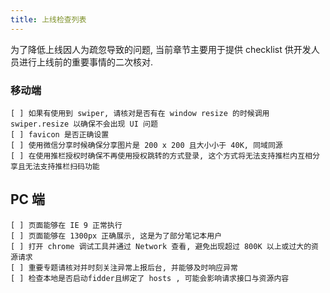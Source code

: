 ```yaml
---
title: 上线检查列表
---
```


为了降低上线因人为疏忽导致的问题, 当前章节主要用于提供 checklist 供开发人员进行上线前的重要事情的二次核对.

### 移动端

    [ ] 如果有使用到 swiper, 请核对是否有在 window resize 的时候调用 swiper.resize 以确保不会出现 UI 问题
    [ ] favicon 是否正确设置
    [ ] 使用微信分享时候确保分享图片是 200 x 200 且大小小于 40K, 同域同源
    [ ] 在使用推栏授权时确保不再使用授权跳转的方式登录, 这个方式将无法支持推栏内互相分享且无法支持推栏扫码功能

## PC 端

    [ ] 页面能够在 IE 9 正常执行
    [ ] 页面能够在 1300px 正确展示, 这是为了部分笔记本用户
    [ ] 打开 chrome 调试工具并通过 Network 查看, 避免出现超过 800K 以上或过大的资源请求
    [ ] 重要专题请核对并时刻关注异常上报后台, 并能够及时响应异常
    [ ] 检查本地是否启动fidder且绑定了 hosts , 可能会影响请求接口与资源内容
